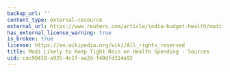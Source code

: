 ```yaml
---
backup_url: ''
content_type: external-resource
external_url: https://www.reuters.com/article/india-budget-health/modi-likely-to-keep-tight-rein-on-health-spending-sources-idINKBN0LT1D820150225
has_external_license_warning: true
is_broken: true
license: https://en.wikipedia.org/wiki/All_rights_reserved
title: Modi Likely to Keep Tight Rein on Health Spending - Sources
uid: cac90410-a935-4c1f-aa2d-f40dfd314a92
---
```

